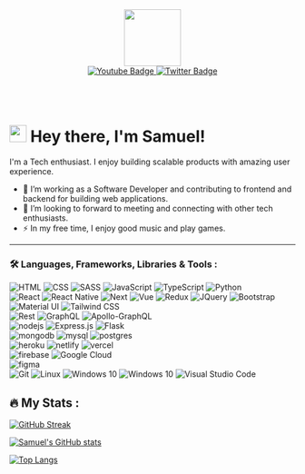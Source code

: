 
<!--
**Kikks/Kikks** is a ✨ _special_ ✨ repository because its `README.md` (this file) appears on your GitHub profile.

Here are some ideas to get you started:

- 🔭 I’m currently working on ...
- 🌱 I’m currently learning ...
- 👯 I’m looking to collaborate on ...
- 🤔 I’m looking for help with ...
- 💬 Ask me about ...
- 📫 How to reach me: ...
- 😄 Pronouns: ...
- ⚡ Fun fact: ...
-->
<div id="header" align="center">
  <img src="https://media.giphy.com/media/FoVzfcqCDSb7zCynOp/giphy.gif" width="100"/>
  
  <div id="badges">
    <a href="mailto:kikkyboysven@gmail.com">
      <img src="https://img.shields.io/badge/Gmail-red?style=for-the-badge&logo=gmail&logoColor=white" alt="Youtube Badge"/>
    </a>
    <a href="https://twitter.com/kikks07">
      <img src="https://img.shields.io/badge/Twitter-blue?style=for-the-badge&logo=twitter&logoColor=white" alt="Twitter Badge"/>
    </a>
  </div>
  <img src="https://komarev.com/ghpvc/?username=Kikks&style=flat-square&color=blue" alt=""/>
</div>

<br /><br />

# <img src="https://media.giphy.com/media/hvRJCLFzcasrR4ia7z/giphy.gif" width="30px"/> Hey there, I'm Samuel!

I'm a Tech enthusiast. I enjoy building scalable products with amazing user experience.

- 🔭 I’m working as a Software Developer and contributing to frontend and backend for building web applications.
- 👯 I’m looking to forward to meeting and connecting with other tech enthusiasts.
- ⚡ In my free time, I enjoy good music and play games.

---

### 🛠  Languages, Frameworks, Libraries & Tools :

<div>
<img alt="HTML" src="https://img.shields.io/badge/HTML5-E34F26?style=for-the-badge&logo=html5&logoColor=white"/>
<img alt="CSS" src="https://img.shields.io/badge/CSS3-1572B6?style=for-the-badge&logo=css3&logoColor=white"/>
<img alt="SASS" src="https://img.shields.io/badge/Sass-CC6699?style=for-the-badge&logo=sass&logoColor=white"/>
<img alt="JavaScript" src="https://img.shields.io/badge/JavaScript-black?style=for-the-badge&logo=javascript&logoColor=F7DF1E"/>
<img alt="TypeScript" src="https://img.shields.io/badge/TypeScript-blue?style=for-the-badge&logo=typescript&logoColor=white"/>
<img alt="Python" src="https://img.shields.io/badge/Python-FFD95E?style=for-the-badge&logo=python&logoColor=#3674A8"/>
</div>

<div>
<img alt="React" src="https://img.shields.io/badge/react-%2320232a.svg?style=for-the-badge&logo=react&logoColor=%2361DAFB"/>
<img alt="React Native" src="https://img.shields.io/badge/react_native-%2320232a.svg?style=for-the-badge&logo=react&logoColor=%2361DAFB"/>
<img alt="Next" src="https://img.shields.io/badge/next-fff.svg?style=for-the-badge&logo=next.js&logoColor=black"/>
<img alt="Vue" src="https://img.shields.io/badge/vue-32475B.svg?style=for-the-badge&logo=vue.js&logoColor=3FB280"/>
<img alt="Redux" src="https://img.shields.io/badge/redux-%23593d88.svg?style=for-the-badge&logo=redux&logoColor=white"/>
<img alt="JQuery" src="https://img.shields.io/badge/jQuery-0769AD?style=for-the-badge&logo=jquery&logoColor=white"/>
<img alt="Bootstrap" src="https://img.shields.io/badge/Bootstrap-563D7C?style=for-the-badge&logo=bootstrap&logoColor=white"/>
<img alt="Material UI" src="https://img.shields.io/badge/Material--UI-0081CB?style=for-the-badge&logo=MUI&logoColor=white"/>
<img alt="Tailwind CSS" src="https://img.shields.io/badge/Tailwind_CSS-38B2AC?style=for-the-badge&logo=tailwind-css&logoColor=white"/>
</div>

<div>
<img alt="Rest" src="https://img.shields.io/badge/REST-E34F26?style=for-the-badge&logo=REST&logoColor=white"/>
<img alt="GraphQL" src="https://img.shields.io/badge/GraphQL-DE33A6?style=for-the-badge&logo=GraphQL&logoColor=white"/>
<img alt="Apollo-GraphQL" src="https://img.shields.io/badge/-ApolloGraphQL-311C87?style=for-the-badge&logo=apollo-graphql"/>
</div>

<div>
<img alt="nodejs" src="https://img.shields.io/badge/node.js-619C5C?style=for-the-badge&logo=node.js&logoColor=white"/>
<img alt="Express.js" src="https://img.shields.io/badge/express.js-fff.svg?style=for-the-badge&logo=express&logoColor=black"/> 
<img alt="Flask" src="https://img.shields.io/badge/flask-fff?style=for-the-badge&logo=flask&logoColor=black"/>
</div>

<div>
<img alt="mongodb" src="https://img.shields.io/badge/MongoDB-4EA94B?style=for-the-badge&logo=mongodb&logoColor=white"/>
<img alt="mysql" src="https://img.shields.io/badge/mysql-01718B?style=for-the-badge&logo=mysql&logoColor=white"/>
<img alt="postgres" src="https://img.shields.io/badge/postgres-31648C?style=for-the-badge&logo=postgresql&logoColor=white"/>
</div>

<div>
<img alt="heroku" src="https://img.shields.io/badge/Heroku-430098?style=for-the-badge&logo=heroku&logoColor=white"/>
<img alt="netlify" src="https://img.shields.io/badge/Netlify-00C7B7?style=for-the-badge&logo=netlify&logoColor=white"/>
<img alt="vercel" src="https://img.shields.io/badge/vercel-black?style=for-the-badge&logo=vercel&logoColor=white"/>
</div>

<div>
<img alt="firebase" src="https://img.shields.io/badge/firebase-F5820A?style=for-the-badge&logo=firebase&logoColor=FFCB2B"/>
<img alt="Google Cloud" src="https://img.shields.io/badge/Google_Cloud-4285F4?style=for-the-badge&logo=google-cloud&logoColor=white"/>
</div>

<div>
<img alt="figma" src="https://img.shields.io/badge/figma-0AC97F?style=for-the-badge&logo=figma&logoColor=white"/>
</div>

<div>
<img alt="Git" src="https://img.shields.io/badge/git-%23F05033.svg?style=for-the-badge&logo=git&logoColor=white"/>
 <img alt="Linux" src="https://img.shields.io/badge/linux-EEBA1F?style=for-the-badge&logo=linux&logoColor=black" /> 
 <img alt="Windows 10" src="https://img.shields.io/badge/Windows-0078D6?style=for-the-badge&logo=windows&logoColor=white" /> 
 <img alt="Windows 10" src="https://img.shields.io/badge/Mac-black?style=for-the-badge&logo=MacOs&logoColor=white" /> 
 <img alt="Visual Studio Code" src="https://img.shields.io/badge/VisualStudioCode-0078d7.svg?style=for-the-badge&logo=visual-studio-code&logoColor=white"/>
 </div>


 ## 🔥 My Stats :

[![GitHub Streak](http://github-readme-streak-stats.herokuapp.com?user=Kikks&theme=dark&hide_border=true)](https://git.io/streak-stats)

[![Samuel's GitHub stats](https://github-readme-stats.vercel.app/api?username=Kikks&count_private=true&show_icons=true&theme=radical)](https://github.com/Kikks/github-readme-stats)

[![Top Langs](https://github-readme-stats.vercel.app/api/top-langs/?username=Kikks&layout=compact&theme=vision-friendly-dark)](https://github.com/Kikks/github-readme-stats)
